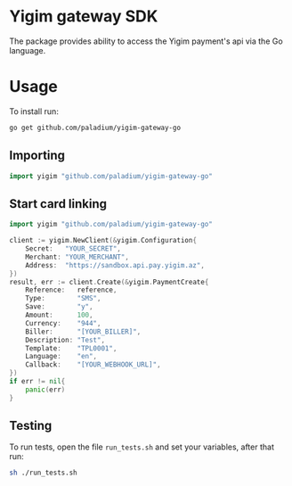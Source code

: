 # Yigim gateway SDK
The package provides ability to access the Yigim payment's api via the Go language.

# Usage
To install run:
```bash
go get github.com/paladium/yigim-gateway-go
```

## Importing
```go
import yigim "github.com/paladium/yigim-gateway-go"
```

## Start card linking
```go
import yigim "github.com/paladium/yigim-gateway-go"

client := yigim.NewClient(&yigim.Configuration{
    Secret:   "YOUR_SECRET",
    Merchant: "YOUR_MERCHANT",
    Address:  "https://sandbox.api.pay.yigim.az",
})
result, err := client.Create(&yigim.PaymentCreate{
    Reference:   reference,
    Type:        "SMS",
    Save:        "y",
    Amount:      100,
    Currency:    "944",
    Biller:      "[YOUR_BILLER]",
    Description: "Test",
    Template:    "TPL0001",
    Language:    "en",
    Callback:    "[YOUR_WEBHOOK_URL]",
})
if err != nil{
    panic(err)
}
```

## Testing
To run tests, open the file ```run_tests.sh``` and set your variables, after that run:
```bash
sh ./run_tests.sh
```
